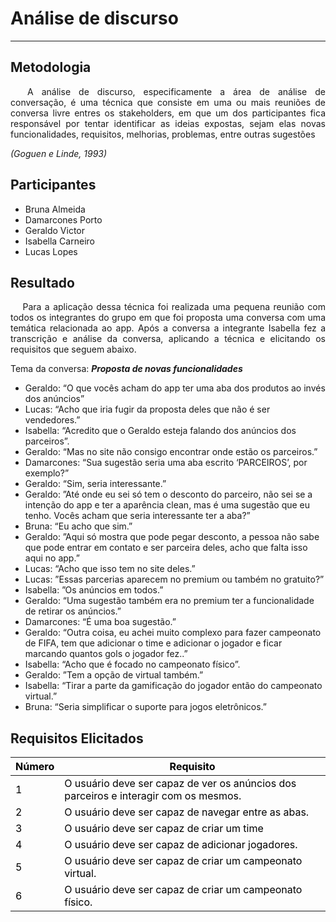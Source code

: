 # **Análise de discurso**

<hr>

## Metodologia

 <div>
    <p align="justify">&emsp;
        A análise de discurso, especificamente a área de análise de conversação, é uma técnica que consiste em uma ou mais reuniões de conversa livre entres os stakeholders, em que um dos participantes fica responsável por tentar identificar as ideias expostas, sejam elas novas funcionalidades, requisitos, melhorias, problemas, entre outras sugestões</p>
    <p align="justify">
        <em>(Goguen e Linde, 1993)</em></p>
    <p align="justify">
        </p>
    <p align="justify">
        </p>
    <p align="justify">
        </p>

 </div>
<div class="line"></div>

## Participantes

* Bruna Almeida
* Damarcones Porto
* Geraldo Victor
* Isabella Carneiro
* Lucas Lopes

<div class="line"></div>

##  Resultado

<div>
    <p align="justify">&emsp;
	Para a aplicação dessa técnica foi realizada uma pequena reunião com todos os integrantes do grupo em que foi proposta uma conversa com uma temática relacionada ao app.
	Após a conversa a integrante Isabella fez a transcrição e análise da conversa, aplicando a técnica e elicitando os requisitos que seguem abaixo.
    </p>
</div>

Tema da conversa: ***Proposta de novas funcionalidades***

* Geraldo:  “O que vocês acham do app ter uma aba dos produtos ao invés dos anúncios”  
* Lucas:    “Acho que iria fugir da proposta deles que não é ser vendedores.”
* Isabella: “Acredito que o Geraldo esteja falando dos anúncios dos parceiros”.
* Geraldo:  “Mas no site não consigo encontrar onde estão os parceiros.”
* Damarcones:   “Sua sugestão seria uma aba escrito ‘PARCEIROS’, por exemplo?”
* Geraldo: “Sim, seria interessante.”
* Geraldo:  ”Até onde eu sei só tem o desconto do parceiro, não sei se a intenção do app e ter a aparência clean, mas é uma sugestão que eu tenho. Vocês acham  que seria interessante ter a aba?”
* Bruna: “Eu acho que sim.”
* Geraldo:  ”Aqui só mostra que pode pegar desconto, a pessoa não sabe que pode entrar em contato e ser parceira deles, acho que falta isso aqui no app.”  
* Lucas:    “Acho que isso tem no site deles.”  
* Lucas:    ”Essas parcerias aparecem no premium ou também no gratuito?”
* Isabella: ”Os anúncios em todos.”
* Geraldo:  “Uma sugestão também era no premium ter a funcionalidade de retirar os anúncios.”
* Damarcones:   “É uma boa sugestão.”
* Geraldo:  “Outra coisa, eu achei muito complexo para fazer campeonato de FIFA, tem que adicionar o time e adicionar o jogador e ficar marcando quantos gols o jogador fez..”
* Isabella: “Acho que é focado no campeonato físico”.
* Geraldo:  ”Tem a opção de virtual também.”
* Isabella: “Tirar a parte da gamificação do jogador então do campeonato virtual.”
* Bruna:    “Seria simplificar o suporte para jogos eletrônicos.”

## Requisitos Elicitados

<table class="table table*striped" style="color:black;">
    <thead style="background*color: #00ff2b;">
        <th>Número</th>
        <th>Requisito</th>
    </thead>
    <tbody>
        <tr>
            <td>1      </td> <td>O usuário deve ser capaz de ver os anúncios dos parceiros e interagir com os mesmos.   </td>
        </tr>
        <tr>
            <td>2      </td> <td>O usuário deve ser capaz de navegar entre as abas.                                      </td>
        </tr>
        <tr>
            <td>3      </td> <td>O usuário deve ser capaz de criar um time </td>
        </tr>
        <tr>
            <td>4      </td> <td>O usuário deve ser capaz de adicionar jogadores.</td>
        </tr>
        <tr>
            <td>5      </td> <td>O usuário deve ser capaz de criar um campeonato virtual.                  </td>
        </tr>
        <tr>
            <td>6      </td> <td>O usuário deve ser capaz de criar um campeonato físico.</td>
        </tr>
         </tbody>
</table>


